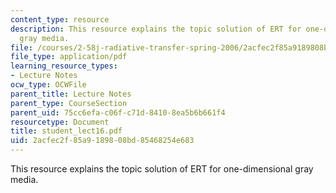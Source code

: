 ```yaml
---
content_type: resource
description: This resource explains the topic solution of ERT for one-dimensional
  gray media.
file: /courses/2-58j-radiative-transfer-spring-2006/2acfec2f85a9189808bd85468254e683_student_lect16.pdf
file_type: application/pdf
learning_resource_types:
- Lecture Notes
ocw_type: OCWFile
parent_title: Lecture Notes
parent_type: CourseSection
parent_uid: 75cc6efa-c06f-c71d-8410-8ea5b6b661f4
resourcetype: Document
title: student_lect16.pdf
uid: 2acfec2f-85a9-1898-08bd-85468254e683
---
```

This resource explains the topic solution of ERT for one-dimensional gray media.